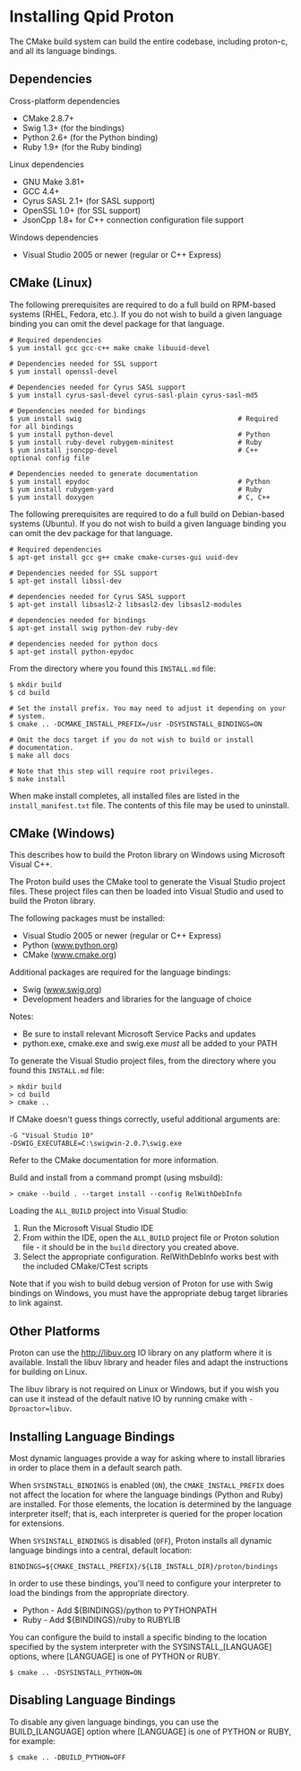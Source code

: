 Installing Qpid Proton
======================

The CMake build system can build the entire codebase, including proton-c,
and all its language bindings.

Dependencies
------------

Cross-platform dependencies

  - CMake 2.8.7+
  - Swig 1.3+ (for the bindings)
  - Python 2.6+ (for the Python binding)
  - Ruby 1.9+ (for the Ruby binding)

Linux dependencies

  - GNU Make 3.81+
  - GCC 4.4+
  - Cyrus SASL 2.1+ (for SASL support)
  - OpenSSL 1.0+ (for SSL support)
  - JsonCpp 1.8+ for C++ connection configuration file support

Windows dependencies

  - Visual Studio 2005 or newer (regular or C++ Express)

CMake (Linux)
-------------

The following prerequisites are required to do a full build on
RPM-based systems (RHEL, Fedora, etc.).  If you do not wish to build a
given language binding you can omit the devel package for that
language.

    # Required dependencies
    $ yum install gcc gcc-c++ make cmake libuuid-devel

    # Dependencies needed for SSL support
    $ yum install openssl-devel

    # Dependencies needed for Cyrus SASL support
    $ yum install cyrus-sasl-devel cyrus-sasl-plain cyrus-sasl-md5

    # Dependencies needed for bindings
    $ yum install swig                                       # Required for all bindings
    $ yum install python-devel                               # Python
    $ yum install ruby-devel rubygem-minitest                # Ruby
    $ yum install jsoncpp-devel                              # C++ optional config file

    # Dependencies needed to generate documentation
    $ yum install epydoc                                     # Python
    $ yum install rubygem-yard                               # Ruby
    $ yum install doxygen                                    # C, C++

The following prerequisites are required to do a full build on
Debian-based systems (Ubuntu).  If you do not wish to build a given
language binding you can omit the dev package for that language.

    # Required dependencies 
    $ apt-get install gcc g++ cmake cmake-curses-gui uuid-dev

    # Dependencies needed for SSL support
    $ apt-get install libssl-dev

    # dependencies needed for Cyrus SASL support
    $ apt-get install libsasl2-2 libsasl2-dev libsasl2-modules

    # dependencies needed for bindings
    $ apt-get install swig python-dev ruby-dev

    # dependencies needed for python docs
    $ apt-get install python-epydoc

From the directory where you found this `INSTALL.md` file:

    $ mkdir build
    $ cd build

    # Set the install prefix. You may need to adjust it depending on your
    # system.
    $ cmake .. -DCMAKE_INSTALL_PREFIX=/usr -DSYSINSTALL_BINDINGS=ON

    # Omit the docs target if you do not wish to build or install
    # documentation.
    $ make all docs

    # Note that this step will require root privileges.
    $ make install

When make install completes, all installed files are listed in the
`install_manifest.txt` file. The contents of this file may be used to
uninstall.

CMake (Windows)
---------------

This describes how to build the Proton library on Windows using
Microsoft Visual C++.

The Proton build uses the CMake tool to generate the Visual Studio
project files. These project files can then be loaded into Visual
Studio and used to build the Proton library.

The following packages must be installed:

  - Visual Studio 2005 or newer (regular or C++ Express)
  - Python (www.python.org)
  - CMake (www.cmake.org)

Additional packages are required for the language bindings:

  - Swig (www.swig.org)
  - Development headers and libraries for the language of choice

Notes:

  - Be sure to install relevant Microsoft Service Packs and updates
  - python.exe, cmake.exe and swig.exe _must_ all be added to your PATH

To generate the Visual Studio project files, from the directory where you found
this `INSTALL.md` file:

    > mkdir build
    > cd build
    > cmake ..

If CMake doesn't guess things correctly, useful additional arguments are:

    -G "Visual Studio 10"
    -DSWIG_EXECUTABLE=C:\swigwin-2.0.7\swig.exe

Refer to the CMake documentation for more information.

Build and install from a command prompt (using msbuild):

    > cmake --build . --target install --config RelWithDebInfo

Loading the `ALL_BUILD` project into Visual Studio:

  1. Run the Microsoft Visual Studio IDE
  2. From within the IDE, open the `ALL_BUILD` project file or Proton
     solution file - it should be in the `build` directory you created
     above.
  3. Select the appropriate configuration. RelWithDebInfo works best
     with the included CMake/CTest scripts

Note that if you wish to build debug version of Proton for use with
Swig bindings on Windows, you must have the appropriate debug target
libraries to link against.

Other Platforms
---------------

Proton can use the http://libuv.org IO library on any platform where
it is available. Install the libuv library and header files and adapt
the instructions for building on Linux.

The libuv library is not required on Linux or Windows, but if you wish
you can use it instead of the default native IO by running cmake with
`-Dproactor=libuv`.

Installing Language Bindings
----------------------------

Most dynamic languages provide a way for asking where to install
libraries in order to place them in a default search path.

When `SYSINSTALL_BINDINGS` is enabled (`ON`), the
`CMAKE_INSTALL_PREFIX` does not affect the location for where the
language bindings (Python and Ruby) are installed. For those
elements, the location is determined by the language interpreter
itself; that is, each interpreter is queried for the proper location
for extensions.

When `SYSINSTALL_BINDINGS` is disabled (`OFF`), Proton installs all
dynamic language bindings into a central, default location:

    BINDINGS=${CMAKE_INSTALL_PREFIX}/${LIB_INSTALL_DIR}/proton/bindings

In order to use these bindings, you'll need to configure your
interpreter to load the bindings from the appropriate directory.

  - Python - Add ${BINDINGS}/python to PYTHONPATH
  - Ruby   - Add ${BINDINGS}/ruby to RUBYLIB

You can configure the build to install a specific binding to the
location specified by the system interpreter with the
SYSINSTALL_[LANGUAGE] options, where [LANGUAGE] is one of PYTHON
or RUBY.

    $ cmake .. -DSYSINSTALL_PYTHON=ON

Disabling Language Bindings
---------------------------

To disable any given language bindings, you can use the
BUILD_[LANGUAGE] option where [LANGUAGE] is one of PYTHON
or RUBY, for example:

    $ cmake .. -DBUILD_PYTHON=OFF
